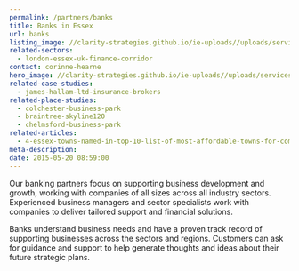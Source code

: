 ```yaml
---
permalink: /partners/banks
title: Banks in Essex
url: banks
listing_image: //clarity-strategies.github.io/ie-uploads//uploads/services/Banks_List_555x300.jpg
related-sectors:
  - london-essex-uk-finance-corridor
contact: corinne-hearne
hero_image: //clarity-strategies.github.io/ie-uploads//uploads/services/Banks_1980x600.jpg
related-case-studies:
  - james-hallam-ltd-insurance-brokers
related-place-studies:
  - colchester-business-park
  - braintree-skyline120
  - chelmsford-business-park
related-articles:
  - 4-essex-towns-named-in-top-10-list-of-most-affordable-towns-for-commuters-to-london
meta-description:  
date: 2015-05-20 08:59:00
---
```


Our banking partners focus on supporting business development and growth, working with companies of all sizes across all industry sectors.
 Experienced business managers and sector specialists work with companies to deliver tailored support and financial solutions.

 Banks understand business needs and have a proven track record of supporting businesses across the sectors and regions.  Customers can ask for guidance and support to help generate thoughts and ideas about their future strategic plans.